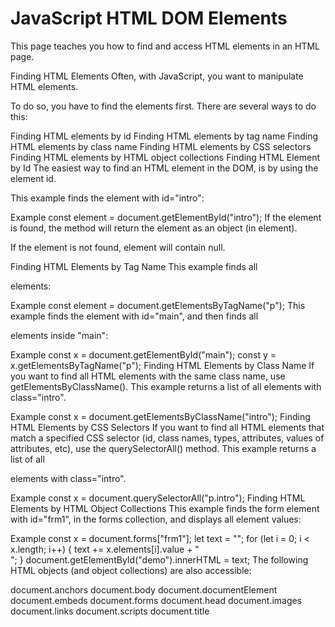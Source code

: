 # JavaScript HTML DOM Elements
This page teaches you how to find and access HTML elements in an HTML page.

Finding HTML Elements
Often, with JavaScript, you want to manipulate HTML elements.

To do so, you have to find the elements first. There are several ways to do this:

Finding HTML elements by id
Finding HTML elements by tag name
Finding HTML elements by class name
Finding HTML elements by CSS selectors
Finding HTML elements by HTML object collections
Finding HTML Element by Id
The easiest way to find an HTML element in the DOM, is by using the element id.

This example finds the element with id="intro":

Example
const element = document.getElementById("intro");
If the element is found, the method will return the element as an object (in element).

If the element is not found, element will contain null.

Finding HTML Elements by Tag Name
This example finds all <p> elements:

Example
const element = document.getElementsByTagName("p");
This example finds the element with id="main", and then finds all <p> elements inside "main":

Example
const x = document.getElementById("main");
const y = x.getElementsByTagName("p");
Finding HTML Elements by Class Name
If you want to find all HTML elements with the same class name, use getElementsByClassName().
This example returns a list of all elements with class="intro".

Example
const x = document.getElementsByClassName("intro");
Finding HTML Elements by CSS Selectors
If you want to find all HTML elements that match a specified CSS selector (id, class names, types, attributes, values of attributes, etc), use the querySelectorAll() method.
This example returns a list of all <p> elements with class="intro".

Example
const x = document.querySelectorAll("p.intro");
Finding HTML Elements by HTML Object Collections
This example finds the form element with id="frm1", in the forms collection, and displays all element values:

Example
const x = document.forms["frm1"];
let text = "";
for (let i = 0; i < x.length; i++) {
  text += x.elements[i].value + "<br>";
}
document.getElementById("demo").innerHTML = text;
The following HTML objects (and object collections) are also accessible:

document.anchors
document.body
document.documentElement
document.embeds
document.forms
document.head
document.images
document.links
document.scripts
document.title